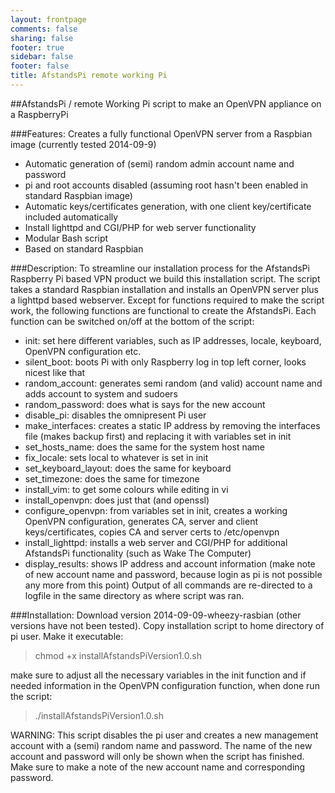 ```yaml
---
layout: frontpage
comments: false
sharing: false
footer: true
sidebar: false
footer: false
title: AfstandsPi remote working Pi
---
```

##AfstandsPi / remote Working Pi script to make an OpenVPN appliance on a RaspberryPi


###Features:
Creates a fully functional OpenVPN server from a Raspbian image (currently tested 2014-09-9)
* Automatic generation of (semi) random admin account name and password 
* pi and root accounts disabled (assuming root hasn't been enabled in standard Raspbian image)
* Automatic keys/certificates generation, with one client key/certificate included automatically
* Install lighttpd and CGI/PHP for web server functionality 
* Modular Bash script
* Based on standard Raspbian

###Description:
To streamline our installation process for the AfstandsPi Raspberry Pi based VPN product we build this installation script. The script takes a standard Raspbian installation and installs an OpenVPN server plus a lighttpd based webserver. Except for functions required to make the script work, the following functions are functional to create the AfstandsPi. Each function can be switched on/off at the bottom of the script:
* init: set here different variables, such as IP addresses, locale, keyboard, OpenVPN configuration etc.
* silent_boot: boots Pi with only Raspberry log in top left corner, looks nicest like that
* random_account: generates semi random (and valid) account name and adds account to system and sudoers
* random_password: does what is says for the new account
* disable_pi: disables the omnipresent Pi user
* make_interfaces: creates a static IP address by removing the interfaces file (makes backup first) and replacing it with variables set in init
* set_hosts_name: does the same for the system host name
* fix_locale: sets local to whatever is set in init
* set_keyboard_layout: does the same for keyboard
* set_timezone: does the same for timezone
* install_vim: to get some colours while editing in vi
* install_openvpn: does just that (and openssl)
* configure_openvpn: from variables set in init, creates a working OpenVPN configuration, generates CA, server and client keys/certificates, copies CA and server certs to /etc/openvpn
* install_lighttpd: installs a web server and CGI/PHP for additional AfstandsPi functionality (such as Wake The Computer)
* display_results: shows IP address and account information (make note of new account name and password, because login as pi is not possible any more from this point)
Output of all commands are re-directed to a logfile in the same directory as where script was ran.

###Installation:
Download version 2014-09-09-wheezy-rasbian (other versions have not been tested).
Copy installation script to home directory of pi user. Make it executable:

>
> chmod +x installAfstandsPiVersion1.0.sh
>

make sure to adjust all the necessary variables in the init function and if needed information in the
OpenVPN configuration function, when done run the script:

>
> ./installAfstandsPiVersion1.0.sh
>

WARNING: This script disables the pi user and creates a new management account with a (semi) random name and 
password. The name of the new account and password will only be shown when the script has finished. Make sure
to make a note of the new account name and corresponding password.

